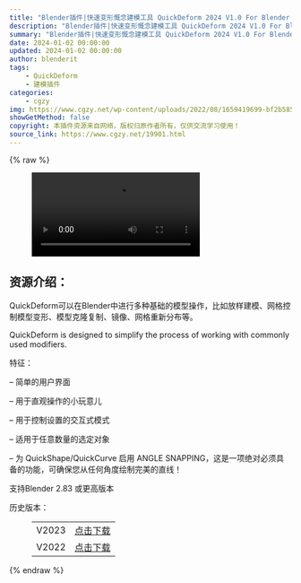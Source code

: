 ```yaml
---
title: "Blender插件|快速变形慨念建模工具 QuickDeform 2024 V1.0 For Blender 4.0.2"
description: "Blender插件|快速变形慨念建模工具 QuickDeform 2024 V1.0 For Blender 4.0.2"
summary: "Blender插件|快速变形慨念建模工具 QuickDeform 2024 V1.0 For Blender 4.0.2"
date: 2024-01-02 00:00:00
updated: 2024-01-02 00:00:00
author: blenderit
tags: 
    - QuickDeform
    - 建模插件
categories:
    - cgzy
img: https://www.cgzy.net/wp-content/uploads/2022/08/1659419699-bf2b585aaeb7a04.jpg
showGetMethod: false
copyright: 本插件资源来自网络，版权归原作者所有，仅供交流学习使用！
source_link: https://www.cgzy.net/19901.html
---
```


{% raw %}
<figure class="wp-block-video aligncenter"><video controls src="https://cloud.video.taobao.com/play/u/717183932/p/1/e/6/t/1/370945669502.mp4"></video></figure><div class="wp-block-pandastudio-title"><div class="title_style_01"><h2 id="h2-0">资源介绍：</h2></div></div><p class="is-style-text-indent-2em">QuickDeform可以在Blender中进行多种基础的模型操作，比如放样建模、网格控制模型变形、模型克隆复制、镜像、网格重新分布等。</p><p>QuickDeform is designed to simplify the process of working with commonly used modifiers.</p><div class="wp-block-pandastudio-title"><div class="title_style_01"><p>特征：</p></div></div><p>– 简单的用户界面 </p><p>– 用于直观操作的小玩意儿</p><p>– 用于控制设置的交互式模式 </p><p>– 适用于任意数量的选定对象</p><p>– 为 QuickShape/QuickCurve 启用 ANGLE SNAPPING，这是一项绝对必须具备的功能，可确保您从任何角度绘制完美的直线！</p><div class="wp-block-pandastudio-tips"><div class="tip success "><p>支持Blender 2.83 或更高版本</p>
</div></div><div class="wp-block-pandastudio-title"><div class="title_style_01"><p>历史版本：</p></div></div><figure class="wp-block-table has-medium-font-size"><table><tbody><tr><td>V2023</td><td><a href="https://www.cgzy.net/go?_=2d39dce704aHR0cHM6Ly9wYW4uYmFpZHUuY29tL3MvMUVNaW4xSnlOVkZJVm9aZEdNN29xS3c%2FcHdkPXk3aGQ%3D" target="_blank">点击下载</a></td></tr><tr><td>V2022</td><td><a href="https://www.cgzy.net/go?_=2e93cea07baHR0cHM6Ly9wYW4uYmFpZHUuY29tL3MvMUJMeWFOZlpwOGpObUpxMGJpY3VtMnc%2FcHdkPWZ0anA%3D" target="_blank" rel="noreferrer noopener">点击下载</a></td></tr></tbody></table></figure>
<div style="display: none">cgzy</div>
{% endraw %}